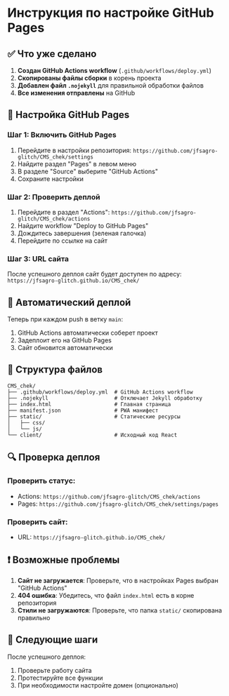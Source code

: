 # Инструкция по настройке GitHub Pages

## ✅ Что уже сделано

1. **Создан GitHub Actions workflow** (`.github/workflows/deploy.yml`)
2. **Скопированы файлы сборки** в корень проекта
3. **Добавлен файл `.nojekyll`** для правильной обработки файлов
4. **Все изменения отправлены** на GitHub

## 🔧 Настройка GitHub Pages

### Шаг 1: Включить GitHub Pages
1. Перейдите в настройки репозитория: `https://github.com/jfsagro-glitch/CMS_chek/settings`
2. Найдите раздел "Pages" в левом меню
3. В разделе "Source" выберите "GitHub Actions"
4. Сохраните настройки

### Шаг 2: Проверить деплой
1. Перейдите в раздел "Actions": `https://github.com/jfsagro-glitch/CMS_chek/actions`
2. Найдите workflow "Deploy to GitHub Pages"
3. Дождитесь завершения (зеленая галочка)
4. Перейдите по ссылке на сайт

### Шаг 3: URL сайта
После успешного деплоя сайт будет доступен по адресу:
`https://jfsagro-glitch.github.io/CMS_chek/`

## 🚀 Автоматический деплой

Теперь при каждом push в ветку `main`:
1. GitHub Actions автоматически соберет проект
2. Задеплоит его на GitHub Pages
3. Сайт обновится автоматически

## 📁 Структура файлов

```
CMS_chek/
├── .github/workflows/deploy.yml  # GitHub Actions workflow
├── .nojekyll                     # Отключает Jekyll обработку
├── index.html                    # Главная страница
├── manifest.json                 # PWA манифест
├── static/                       # Статические ресурсы
│   ├── css/
│   └── js/
└── client/                       # Исходный код React
```

## 🔍 Проверка деплоя

### Проверить статус:
- Actions: `https://github.com/jfsagro-glitch/CMS_chek/actions`
- Pages: `https://github.com/jfsagro-glitch/CMS_chek/settings/pages`

### Проверить сайт:
- URL: `https://jfsagro-glitch.github.io/CMS_chek/`

## ❗ Возможные проблемы

1. **Сайт не загружается**: Проверьте, что в настройках Pages выбран "GitHub Actions"
2. **404 ошибка**: Убедитесь, что файл `index.html` есть в корне репозитория
3. **Стили не загружаются**: Проверьте, что папка `static/` скопирована правильно

## 🎯 Следующие шаги

После успешного деплоя:
1. Проверьте работу сайта
2. Протестируйте все функции
3. При необходимости настройте домен (опционально)
